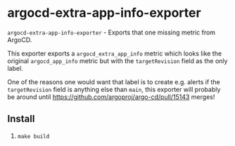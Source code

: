 # argocd-extra-app-info-exporter

`argocd-extra-app-info-exporter` - Exports that one missing metric from ArgoCD.

This exporter exports a `argocd_extra_app_info` metric which looks like the original `argocd_app_info` metric but with the `targetRevision` field as the only label.

One of the reasons one would want that label is to create e.g. alerts if the `targetRevision` field is anything else than `main`, this exporter will probably be around until https://github.com/argoproj/argo-cd/pull/15143 merges!

## Install

1. `make build`
